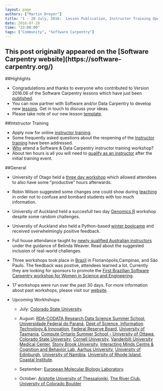 ```yaml
---
layout: page
authors: ["Martin Dreyer"]
title: "1 - 28 July, 2016:  Lesson Publication, Instructor Training Open, Creating New Material, Revamped Lesson Template, and Instructor Testimonial."
date: 2016-07-28
time: "23:00:00"
tags: ["Community", "Software Carpentry"]
---
```


<h2>This post originally appeared on the [Software Carpentry website](https://software-carpentry.org/)</h2>

##Highlights
* Congradulations and thanks to everyone who contributed to Version 2016.06 of the Software Carpentry lessons which have just been [published]({{site.baseurl}}/blog/2016/07/publishing-lessons.html).
* You can now partner with Software and/or Data Carpentry to develop new [lessons]({{site.baseurl}}/blog/2016/07/lesson-incubation.html). Get in touch to discuss your ideas.
* Please take note of our new lesson [template]({{site.baseurl}}/blog/2016/07/rmarkdown-new-template.html).  

##Intstructor Training
* Apply now for online [instructor training]({{site.baseurl}}/blog/2016/07/reopening-instructor-training.html). 
* Some frequently asked questions about the reopening of the [Instructor training]({{site.baseurl}}/blog/2016/07/more-on-instructor-training.html) have been addressed.
* [Why]({{site.baseurl}}/blog/2016/07/instructor-trainer-testimonial.html) attend a Software & Data Carpentry instructor training workshop?  
* About ten hours is all you will need to [qualify as an instructor]({{site.baseurl}}/blog/2016/07/completion-times.html) after the initial training event.



##General
* University of Otago held a [three day workshop]({{site.baseurl}}/blog/2016/07/otago-workshop.html) which allowed attendees to also have some "productive" hours afterwards.
* Robin Wilson suggested some changes one could show during [teaching]({{site.baseur}}/blog/2016/07/showing-changes.html) in order not to confuse and bombard students with too much information.
* Universtiy of Auckland held a succesfull two day [Genomics R]({{site.baseurl}}/blog/2016/07/auckland-R-workshop.html) workshop despite some random challenges.
* Universtiy of Auckland also held a Python-based [winter bootcamp]({{site.baseurl}}/blog/2016/07/auckland-winter-bootcamp.html) and received overwhelmingly positive feedback. 
* Full house attendance taught by [newly qualified Australian instructors]({{site.baseurl}}/blog/2016/07/two-workshops.html)  under the guidance of Belinda Weaver. Read about the suggested inclusion of real-world challenges.
* Three workshops took place in [Brazil]({{site.baseurl}}/blog/2016/07/brazil.html) in Florianópolis,Campinas, and São Paulo. The feedback was postive, attendees learned a lot. Currently they are looking for sponsors to promote the [First Brazilian Software Carpentry workshop for Women in Science and Engineering](https://www.software.ac.uk/blog/2016-01-05-first-uk-software-carpentry-workshop-women-science-and-engineering).

* 17 workshops were run over the past 30 days. For more information about past workshops, please visit our [website]({{site.baseurl}}/workshops/past/). 
* Upcoming Workhshops:
  * July: [Colorado State University](http://recology.info/2016-07-28-colorado-state/).
  * August:
    [RDA-CODATA Research Data Science Summer School](https://anelda.github.io/2016-08-01-codata-rda-trieste/), [Universidade Federal do Paraná](https://abelsiqueira.github.io/2016-08-01-ufpr/), [Dept of Science, Information Technology & Innovation](https://bio-swc-bne.github.io/2016-08-02-dsiti/), [Federal Reserve Board](https://arthur-e.github.io/2016-08-03-FederalReserveBoard/), [University of Tasmania](https://datasciencehobart.github.io/2016-08-05-hobart/), [Compute Ontario Summer School - University of Ottawa](https://cac-staff.github.io/summer-school-2016/), [Colorado State University](https://knuths.github.io/2016-08-09-rmacc/), [Cornell University](https://erdavenport.github.io/2016-08-11-cornell-mbg/), [Vanderbilt University Medical Center](https://vubiostat.github.io/2016-08-17-vumc/), [Stony Brook University](https://hnakhoul.github.io/2016-08-18-stonybrook/), [Interacting Minds Centre & Cognition and Behavior Lab, Aarhus University](https://chrismedrela.github.io/2016-08-22-aarhus/), [University of Edinburgh](https://rgaiacs.github.io/2016-08-22-edinburgh/), [University of Namibia](https://tjips.github.io/2016-08-22-unam/), [University of Rhode Island, Coastal Institute](http://rhodyrstats.org/2016-08-29-uri/).

  * September:
    [European Molecular Biology Laboratory](https://tobyhodges.github.io/2016-09-19-heidelberg/).

  * October:
    [Aristotle University of Thessaloniki](https://fpsom.github.io/2016-10-04-skg-carpenters/), [The River Club](https://ctpug.github.io/2016-10-05-riverclub/), [University of Colorado Boulder](https://sarahpapich.github.io/2016-10-11-sc/)
